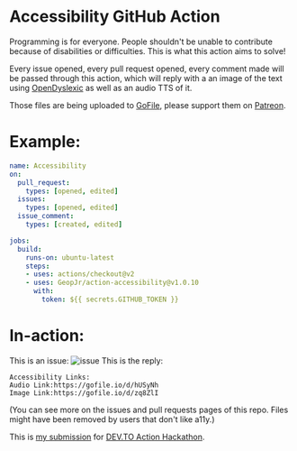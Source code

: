 # Accessibility GitHub Action

Programming is for everyone. People shouldn't be unable to contribute because of disabilities or difficulties.
This is what this action aims to solve!

Every issue opened, every pull request opened, every comment made will be passed through this action, which will
reply with a an image of the text using [OpenDyslexic](https://opendyslexic.org/) as well as an audio TTS of it.

Those files are being uploaded to [GoFile](https://gofile.io/welcome), please support them on [Patreon](https://www.patreon.com/gofile).

# Example:

```yml
name: Accessibility
on:
  pull_request:
    types: [opened, edited]
  issues:
    types: [opened, edited]
  issue_comment:
    types: [created, edited]

jobs:
  build:
    runs-on: ubuntu-latest
    steps:
    - uses: actions/checkout@v2
    - uses: GeopJr/action-accessibility@v1.0.10
      with:
        token: ${{ secrets.GITHUB_TOKEN }}
```

# In-action:

This is an issue: 
![issue](https://i.postimg.cc/4NdJL2wt/2020-08-20-23-45.png)
This is the reply:
```
Accessibility Links:
Audio Link:https://gofile.io/d/hUSyNh
Image Link:https://gofile.io/d/zq8ZlI
```
(You can see more on the issues and pull requests pages of this repo. Files might have been removed by users that don't like a11y.)

This is [my submission](https://dev.to/geopjr/action-accessibility-a-github-action-for-those-in-need-hg7) for [DEV.TO Action Hackathon](https://dev.to/devteam/announcing-the-github-actions-hackathon-on-dev-3ljn). 
